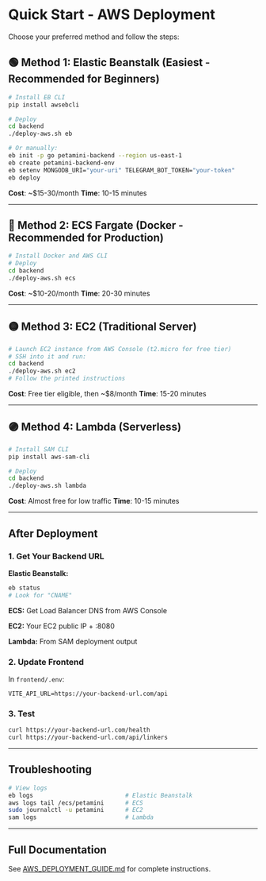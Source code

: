 # Quick Start - AWS Deployment

Choose your preferred method and follow the steps:

## 🟢 Method 1: Elastic Beanstalk (Easiest - Recommended for Beginners)

```bash
# Install EB CLI
pip install awsebcli

# Deploy
cd backend
./deploy-aws.sh eb

# Or manually:
eb init -p go petamini-backend --region us-east-1
eb create petamini-backend-env
eb setenv MONGODB_URI="your-uri" TELEGRAM_BOT_TOKEN="your-token"
eb deploy
```

**Cost**: ~$15-30/month
**Time**: 10-15 minutes

---

## 🔵 Method 2: ECS Fargate (Docker - Recommended for Production)

```bash
# Install Docker and AWS CLI
# Deploy
cd backend
./deploy-aws.sh ecs
```

**Cost**: ~$10-20/month
**Time**: 20-30 minutes

---

## 🟡 Method 3: EC2 (Traditional Server)

```bash
# Launch EC2 instance from AWS Console (t2.micro for free tier)
# SSH into it and run:
cd backend
./deploy-aws.sh ec2
# Follow the printed instructions
```

**Cost**: Free tier eligible, then ~$8/month
**Time**: 15-20 minutes

---

## 🟣 Method 4: Lambda (Serverless)

```bash
# Install SAM CLI
pip install aws-sam-cli

# Deploy
cd backend
./deploy-aws.sh lambda
```

**Cost**: Almost free for low traffic
**Time**: 10-15 minutes

---

## After Deployment

### 1. Get Your Backend URL

**Elastic Beanstalk:**

```bash
eb status
# Look for "CNAME"
```

**ECS:**
Get Load Balancer DNS from AWS Console

**EC2:**
Your EC2 public IP + :8080

**Lambda:**
From SAM deployment output

### 2. Update Frontend

In `frontend/.env`:

```
VITE_API_URL=https://your-backend-url.com/api
```

### 3. Test

```bash
curl https://your-backend-url.com/health
curl https://your-backend-url.com/api/linkers
```

---

## Troubleshooting

```bash
# View logs
eb logs                          # Elastic Beanstalk
aws logs tail /ecs/petamini      # ECS
sudo journalctl -u petamini      # EC2
sam logs                         # Lambda
```

---

## Full Documentation

See [AWS_DEPLOYMENT_GUIDE.md](./AWS_DEPLOYMENT_GUIDE.md) for complete instructions.
